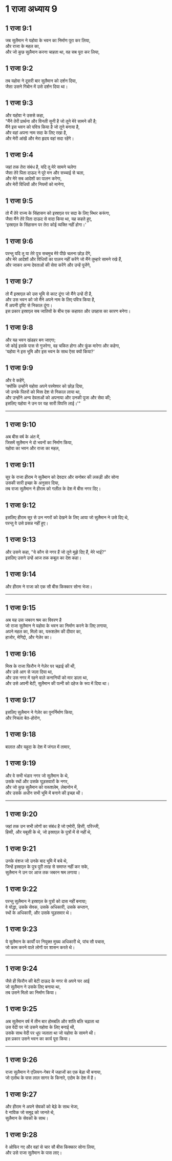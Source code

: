 # 1 राजा अध्याय 9

## 1 राजा 9:1

जब सुलैमान ने यहोवा के भवन का निर्माण पूरा कर लिया,  
और राजा के महल का,  
और जो कुछ सुलैमान करना चाहता था, वह सब पूरा कर लिया,

## 1 राजा 9:2

तब यहोवा ने दूसरी बार सुलैमान को दर्शन दिया,  
जैसा उसने गिबोन में उसे दर्शन दिया था।

## 1 राजा 9:3

और यहोवा ने उससे कहा,  
"मैंने तेरी प्रार्थना और विनती सुनी है जो तूने मेरे सामने की है;  
मैंने इस भवन को पवित्र किया है जो तूने बनाया है,  
और वहां अपना नाम सदा के लिए रखा है,  
और मेरी आंखें और मेरा हृदय वहां सदा रहेंगे।

## 1 राजा 9:4

जहां तक तेरा संबंध है, यदि तू मेरे सामने चलेगा  
जैसा तेरे पिता दाऊद ने पूरे मन और सच्चाई से चला,  
और मेरे सब आदेशों का पालन करेगा,  
और मेरी विधियों और नियमों को मानेगा,

## 1 राजा 9:5

तो मैं तेरे राज्य के सिंहासन को इस्राएल पर सदा के लिए स्थिर करूंगा,  
जैसा मैंने तेरे पिता दाऊद से वादा किया था, यह कहते हुए,  
'इस्राएल के सिंहासन पर तेरा कोई व्यक्ति नहीं होगा।'

## 1 राजा 9:6

परन्तु यदि तू या तेरे पुत्र सचमुच मेरे पीछे चलना छोड़ देंगे,  
और मेरे आदेशों और विधियों का पालन नहीं करेंगे जो मैंने तुम्हारे सामने रखे हैं,  
और जाकर अन्य देवताओं की सेवा करेंगे और उन्हें पूजेंगे,

## 1 राजा 9:7

तो मैं इस्राएल को उस भूमि से काट दूंगा जो मैंने उन्हें दी है,  
और उस भवन को जो मैंने अपने नाम के लिए पवित्र किया है,  
मैं अपनी दृष्टि से निकाल दूंगा।  
इस प्रकार इस्राएल सब जातियों के बीच एक कहावत और उपहास का कारण बनेगा।

## 1 राजा 9:8

और यह भवन खंडहर बन जाएगा;  
जो कोई इसके पास से गुजरेगा, वह चकित होगा और फूंक मारेगा और कहेगा,  
'यहोवा ने इस भूमि और इस भवन के साथ ऐसा क्यों किया?'

## 1 राजा 9:9

और वे कहेंगे,  
'क्योंकि उन्होंने यहोवा अपने परमेश्वर को छोड़ दिया,  
जो उनके पितरों को मिस्र देश से निकाल लाया था,  
और उन्होंने अन्य देवताओं को अपनाया और उनकी पूजा और सेवा की;  
इसलिए यहोवा ने उन पर यह सारी विपत्ति लाई।'"

---

## 1 राजा 9:10

अब बीस वर्ष के अंत में,  
जिसमें सुलैमान ने दो भवनों का निर्माण किया,  
यहोवा का भवन और राजा का महल,

## 1 राजा 9:11

सूर के राजा हीराम ने सुलैमान को देवदार और सनोबर की लकड़ी और सोना  
उसकी सारी इच्छा के अनुसार दिया,  
तब राजा सुलैमान ने हीराम को गलील के देश में बीस नगर दिए।

## 1 राजा 9:12

इसलिए हीराम सूर से उन नगरों को देखने के लिए आया जो सुलैमान ने उसे दिए थे,  
परन्तु वे उसे प्रसन्न नहीं हुए।

## 1 राजा 9:13

और उसने कहा, "ये कौन से नगर हैं जो तूने मुझे दिए हैं, मेरे भाई?"  
इसलिए उसने उन्हें आज तक कबूल का देश कहा।

## 1 राजा 9:14

और हीराम ने राजा को एक सौ बीस किक्कार सोना भेजा।

---

## 1 राजा 9:15

अब यह उस जबरन श्रम का विवरण है  
जो राजा सुलैमान ने यहोवा के भवन का निर्माण करने के लिए लगाया,  
अपने महल का, मिलो का, यरूशलेम की दीवार का,  
हाजोर, मेगिद्दो, और गेज़ेर का।

## 1 राजा 9:16

मिस्र के राजा फिरौन ने गेज़ेर पर चढ़ाई की थी,  
और उसे आग से जला दिया था,  
और उस नगर में रहने वाले कनानियों को मार डाला था,  
और उसे अपनी बेटी, सुलैमान की पत्नी को दहेज के रूप में दिया था।

## 1 राजा 9:17

इसलिए सुलैमान ने गेज़ेर का पुनर्निर्माण किया,  
और निचला बेत-होरोन,

## 1 राजा 9:18

बालात और यहूदा के देश में जंगल में तामार,

## 1 राजा 9:19

और वे सभी भंडार नगर जो सुलैमान के थे,  
उसके रथों और उसके घुड़सवारों के नगर,  
और जो कुछ सुलैमान को यरूशलेम, लेबानोन में,  
और उसके अधीन सभी भूमि में बनाने की इच्छा थी।

---

## 1 राजा 9:20

जहां तक उन सभी लोगों का संबंध है जो एमोरी, हित्ती, परिज्जी,  
हिव्वी, और यबूसी के थे, जो इस्राएल के पुत्रों में से नहीं थे,

## 1 राजा 9:21

उनके वंशज जो उनके बाद भूमि में बचे थे,  
जिन्हें इस्राएल के पुत्र पूरी तरह से समाप्त नहीं कर सके,  
सुलैमान ने उन पर आज तक जबरन श्रम लगाया।

## 1 राजा 9:22

परन्तु सुलैमान ने इस्राएल के पुत्रों को दास नहीं बनाया;  
वे योद्धा, उसके सेवक, उसके अधिकारी, उसके कप्तान,  
रथों के अधिकारी, और उसके घुड़सवार थे।

## 1 राजा 9:23

ये सुलैमान के कार्यों पर नियुक्त मुख्य अधिकारी थे, पांच सौ पचास,  
जो काम करने वाले लोगों पर शासन करते थे।

---

## 1 राजा 9:24

जैसे ही फिरौन की बेटी दाऊद के नगर से अपने घर आई  
जो सुलैमान ने उसके लिए बनाया था,  
तब उसने मिलो का निर्माण किया।

## 1 राजा 9:25

अब सुलैमान वर्ष में तीन बार होमबलि और शांति बलि चढ़ाता था  
उस वेदी पर जो उसने यहोवा के लिए बनाई थी,  
उसके साथ वेदी पर धूप जलाता था जो यहोवा के सामने थी।  
इस प्रकार उसने भवन का कार्य पूरा किया।

---

## 1 राजा 9:26

राजा सुलैमान ने एज़ियन-गेबर में जहाजों का एक बेड़ा भी बनाया,  
जो एलोथ के पास लाल सागर के किनारे, एदोम के देश में है।

## 1 राजा 9:27

और हीराम ने अपने सेवकों को बेड़े के साथ भेजा,  
वे नाविक जो समुद्र को जानते थे,  
सुलैमान के सेवकों के साथ।

## 1 राजा 9:28

वे ओफिर गए और वहां से चार सौ बीस किक्कार सोना लिया,  
और उसे राजा सुलैमान के पास लाए।

